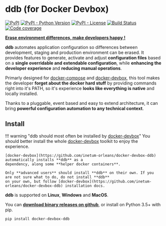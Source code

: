 ddb (for Docker Devbox)
===

[![PyPI](https://img.shields.io/pypi/v/docker-devbox-ddb)](https://pypi.org/project/docker-devbox-ddb/)
[![PyPI - Python Version](https://img.shields.io/pypi/pyversions/docker-devbox-ddb)](https://pypi.org/project/docker-devbox-ddb/)
[![PyPI - License](https://img.shields.io/pypi/l/docker-devbox-ddb)](https://github.com/inetum-orleans/docker-devbox-ddb/blob/develop/LICENSE)
[![Build Status](https://img.shields.io/travis/inetum-orleans/docker-devbox-ddb.svg)](https://travis-ci.org/inetum-orleans/docker-devbox-ddb)
[![Code coverage](https://img.shields.io/coveralls/github/inetum-orleans/docker-devbox-ddb)](https://coveralls.io/github/inetum-orleans/docker-devbox-ddb)

**[Erase environment differences, make developers happy !](https://inetum-orleans.github.io/docker-devbox-ddb)**

**ddb** automates application configuration so differences between development, staging and production environment can 
be erased. It provides features to generate, activate and adjust **configuration files** based on a **single overridable 
and extendable configuration**, while **enhancing the developer experience** and **reducing manual operations**.

Primarly designed for [docker-compose](https://docs.docker.com/compose/) and [docker-devbox](https://github.com/inetum-orleans/docker-devbox), 
this tool makes the developer **forget about the docker hard stuff** by providing commands right into it's PATH, so it's 
experience **looks like everything is native** and locally installed.

Thanks to a pluggable, event based and easy to extend architecture, it can bring **powerful configuration automation to 
any technical context**.

Install
-------

!!! warning "ddb should most often be installed by [docker-devbox](https://github.com/inetum-orleans/docker-devbox-ddb)"
    You should better install the whole [docker-devbox](https://github.com/inetum-orleans/docker-devbox-ddb) toolkit 
    to enjoy the experience.
    
    [docker-devbox](https://github.com/inetum-orleans/docker-devbox-ddb) automatically installs **ddb** as a 
    dependency, along some **helper docker containers**.
    
    Only **advanced users** should install **ddb** on their own. If you are not sure what to do, do not install **ddb** 
    on your own, but follow [docker-devbox](https://github.com/inetum-orleans/docker-devbox-ddb) installation docs.
    
**ddb** is supported on **Linux**, **Windows** and **MacOS**. 

You can **[download binary releases on github](https://github.com/inetum-orleans/docker-devbox-ddb/releases)**, or 
install on Python 3.5+ with pip.

```
pip install docker-devbox-ddb
```

